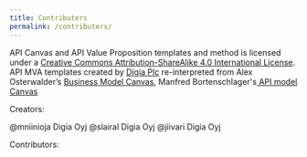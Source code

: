 ```yaml
---
title: Contributers
permalink: /contributers/
---
```


API Canvas and API Value Proposition templates and method is licensed under a <a href="https://creativecommons.org/licenses/by-sa/4.0/">Creative Commons Attribution-ShareAlike 4.0 International License</a>. API MVA templates created by <a href="www.digia.com">Digia Plc</a></span>
re-interpreted from Alex Osterwalder’s <a href="https://en.wikipedia.org/wiki/Business_Model_Canvas"> Business Model Canvas</a>, Manfred Bortenschlager's<a href="https://www.slideshare.net/3scale/api-model-canvas-apidays-mediterranea-2015"> API model Canvas</a> </span>

Creators:

@mniinioja Digia Oyj
@slairal Digia Oyj
@jiivari Digia Oyj

Contributors:
